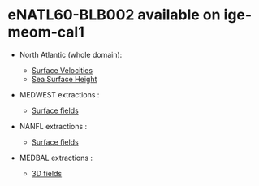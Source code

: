 # eNATL60-BLB002 available on ige-meom-cal1


  - North Atlantic (whole domain):
    - [Surface Velocities](../items/eNATL60-BLB002-SSU-SSV.md)
    - [Sea Surface Height](../items/eNATL60-BLB002-SSH.md)     
    
  - MEDWEST extractions :
    - [Surface fields](../items/MEDWEST60-BLB002-1h-SSH-SST-SSS-SSU-SSV.md) 

  - NANFL extractions :
    - [Surface fields](../items/NANFL60-BLB002-1h-SSH-SST-SSS-SSU-SSV.md) 
    
  - MEDBAL extractions :
    - [3D fields](../items/MEDBAL60-BLB002-1h-TSUVW-0-1000m.md)


